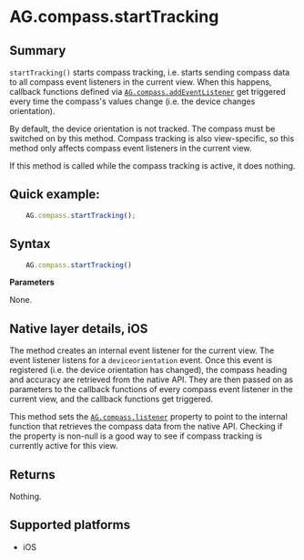 # AG.compass.startTracking

## Summary

`startTracking()` starts compass tracking, i.e. starts sending compass data to all compass event listeners in the current view. When this happens, callback functions defined via [`AG.compass.addEventListener`](addEventListener.md) get triggered every time the compass's values change (i.e. the device changes orientation).

By default, the device orientation is not tracked. The compass must be switched on by this method. Compass tracking is also view-specific, so this method only affects compass event listeners in the current view.

If this method is called while the compass tracking is active, it does nothing.

## Quick example:

```javascript
	AG.compass.startTracking();
```

## Syntax

```javascript
	AG.compass.startTracking()
```

**Parameters**

None.

## Native layer details, iOS

The method creates an internal event listener for the current view. The event listener listens for a `deviceorientation` event. Once this event is registered (i.e. the device orientation has changed), the compass heading and accuracy are retrieved from the native API. They are then passed on as parameters to the callback functions of every compass event listener in the current view, and the callback functions get triggered.

This method sets the [`AG.compass.listener`](listener.md) property to point to the internal function that retrieves the compass data from the native API. Checking if the property is non-null is a good way to see if compass tracking is currently active for this view.

## Returns 

Nothing.

## Supported platforms
* iOS